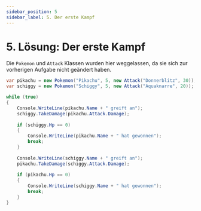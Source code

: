 ```yaml
---
sidebar_position: 5
sidebar_label: 5. Der erste Kampf
---
```


# 5. Lösung: Der erste Kampf

Die `Pokemon` und `Attack` Klassen wurden hier weggelassen, da sie sich zur vorherigen Aufgabe nicht geändert haben.

```cs
var pikachu = new Pokemon("Pikachu", 5, new Attack("Donnerblitz", 30));
var schiggy = new Pokemon("Schiggy", 5, new Attack("Aquaknarre", 20));

while (true)
{
    Console.WriteLine(pikachu.Name + " greift an");
    schiggy.TakeDamage(pikachu.Attack.Damage);
    
    if (schiggy.Hp == 0)
    {
        Console.WriteLine(pikachu.Name + " hat gewonnen");
        break;
    }
    
    Console.WriteLine(schiggy.Name + " greift an");
    pikachu.TakeDamage(schiggy.Attack.Damage);
    
    if (pikachu.Hp == 0)
    {
        Console.WriteLine(schiggy.Name + " hat gewonnen");
        break;
    }
}
```